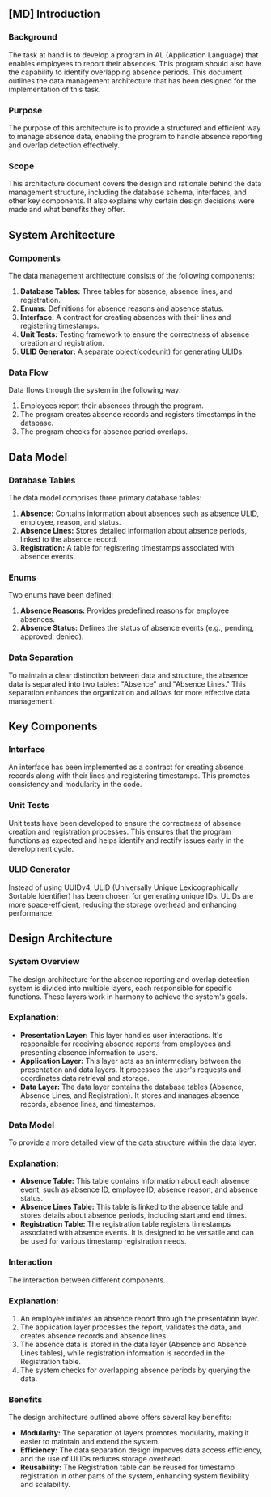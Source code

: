 ﻿## [MD] Introduction

### **Background**
The task at hand is to develop a program in AL (Application Language) that enables employees to report their absences. This program should also have the capability to identify overlapping absence periods. This document outlines the data management architecture that has been designed for the implementation of this task.
### **Purpose**
The purpose of this architecture is to provide a structured and efficient way to manage absence data, enabling the program to handle absence reporting and overlap detection effectively.
### **Scope**
This architecture document covers the design and rationale behind the data management structure, including the database schema, interfaces, and other key components. It also explains why certain design decisions were made and what benefits they offer.

## System Architecture

### **Components**
The data management architecture consists of the following components:

1. **Database Tables:** Three tables for absence, absence lines, and registration.
1. **Enums:** Definitions for absence reasons and absence status.
1. **Interface:** A contract for creating absences with their lines and registering timestamps.
1. **Unit Tests:** Testing framework to ensure the correctness of absence creation and registration.
1. **ULID Generator:** A separate object(codeunit) for generating ULIDs.
### **Data Flow**
Data flows through the system in the following way:

1. Employees report their absences through the program.
1. The program creates absence records and registers timestamps in the database.
1. The program checks for absence period overlaps.

## Data Model
###
### **Database Tables**
The data model comprises three primary database tables:

1. **Absence:** Contains information about absences such as absence ULID, employee, reason, and status.
1. **Absence Lines:** Stores detailed information about absence periods, linked to the absence record.
1. **Registration:** A table for registering timestamps associated with absence events.
### **Enums**
Two enums have been defined:

1. **Absence Reasons:** Provides predefined reasons for employee absences.
1. **Absence Status:** Defines the status of absence events (e.g., pending, approved, denied).
### **Data Separation**
To maintain a clear distinction between data and structure, the absence data is separated into two tables: "Absence" and "Absence Lines." This separation enhances the organization and allows for more effective data management.

## Key Components
###
### **Interface**
An interface has been implemented as a contract for creating absence records along with their lines and registering timestamps. This promotes consistency and modularity in the code.
### **Unit Tests**
Unit tests have been developed to ensure the correctness of absence creation and registration processes. This ensures that the program functions as expected and helps identify and rectify issues early in the development cycle.
### **ULID Generator**
Instead of using UUIDv4, ULID (Universally Unique Lexicographically Sortable Identifier) has been chosen for generating unique IDs. ULIDs are more space-efficient, reducing the storage overhead and enhancing performance.

## Design Architecture
###
### **System Overview**
The design architecture for the absence reporting and overlap detection system is divided into multiple layers, each responsible for specific functions. These layers work in harmony to achieve the system's goals.
### **Explanation:**
- **Presentation Layer:** This layer handles user interactions. It's responsible for receiving absence reports from employees and presenting absence information to users.
- **Application Layer:** This layer acts as an intermediary between the presentation and data layers. It processes the user's requests and coordinates data retrieval and storage.
- **Data Layer:** The data layer contains the database tables (Absence, Absence Lines, and Registration). It stores and manages absence records, absence lines, and timestamps.
### **Data Model**
To provide a more detailed view of the data structure within the data layer.
### **Explanation:**
- **Absence Table:** This table contains information about each absence event, such as absence ID, employee ID, absence reason, and absence status.
- **Absence Lines Table:** This table is linked to the absence table and stores details about absence periods, including start and end times.
- **Registration Table:** The registration table registers timestamps associated with absence events. It is designed to be versatile and can be used for various timestamp registration needs.
### **Interaction**
The interaction between different components.
### **Explanation:**
1. An employee initiates an absence report through the presentation layer.
1. The application layer processes the report, validates the data, and creates absence records and absence lines.
1. The absence data is stored in the data layer (Absence and Absence Lines tables), while registration information is recorded in the Registration table.
1. The system checks for overlapping absence periods by querying the data.

### **Benefits**
The design architecture outlined above offers several key benefits:

- **Modularity:** The separation of layers promotes modularity, making it easier to maintain and extend the system.
- **Efficiency:** The data separation design improves data access efficiency, and the use of ULIDs reduces storage overhead.
- **Reusability:** The Registration table can be reused for timestamp registration in other parts of the system, enhancing system flexibility and scalability.
